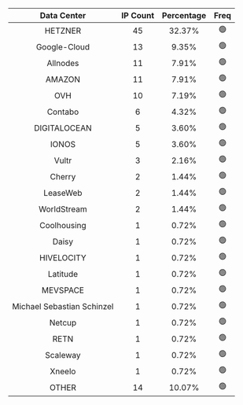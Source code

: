 | Data Center | IP Count | Percentage | Freq |
|:------------:|:--------:|:-----------:|:-----:|
| HETZNER | 45 | 32.37% | 🟢 |
| Google-Cloud | 13 | 9.35% | 🟢 |
| Allnodes | 11 | 7.91% | 🟢 |
| AMAZON | 11 | 7.91% | 🟢 |
| OVH | 10 | 7.19% | 🟢 |
| Contabo | 6 | 4.32% | 🟢 |
| DIGITALOCEAN | 5 | 3.60% | 🟢 |
| IONOS | 5 | 3.60% | 🟢 |
| Vultr | 3 | 2.16% | 🟢 |
| Cherry | 2 | 1.44% | 🟢 |
| LeaseWeb | 2 | 1.44% | 🟢 |
| WorldStream | 2 | 1.44% | 🟢 |
| Coolhousing | 1 | 0.72% | 🟢 |
| Daisy | 1 | 0.72% | 🟢 |
| HIVELOCITY | 1 | 0.72% | 🟢 |
| Latitude | 1 | 0.72% | 🟢 |
| MEVSPACE | 1 | 0.72% | 🟢 |
| Michael Sebastian Schinzel | 1 | 0.72% | 🟢 |
| Netcup | 1 | 0.72% | 🟢 |
| RETN | 1 | 0.72% | 🟢 |
| Scaleway | 1 | 0.72% | 🟢 |
| Xneelo | 1 | 0.72% | 🟢 |
| OTHER | 14 | 10.07% | 🟢 |